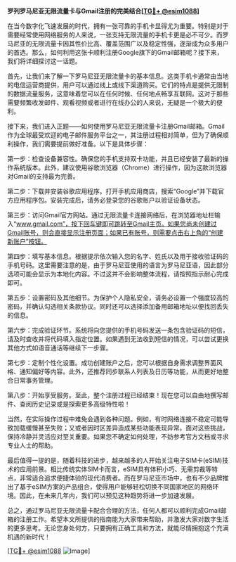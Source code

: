 **罗列罗马尼亚无限流量卡与Gmail注册的完美结合[[TG💪+ @esim1088](https://t.me/s/esim1088)]**

在当今数字化飞速发展的时代，拥有一张可靠的手机卡显得尤为重要。特别是对于需要经常使用网络服务的人来说，一张支持无限流量的手机卡更是必不可少。而罗马尼亚的无限流量卡因其性价比高、覆盖范围广以及稳定性强，逐渐成为众多用户的首选。那么，如何利用这张卡顺利注册Google旗下的Gmail邮箱呢？接下来，我们将详细探讨这一话题。

首先，让我们来了解一下罗马尼亚无限流量卡的基本信息。这类手机卡通常由当地的电信运营商提供，用户可以通过线上或线下渠道购买。它们的特点是提供无限制的数据流量服务，这意味着您可以在任何时候、任何地点畅享互联网。这对于那些需要频繁收发邮件、观看视频或者进行在线办公的人来说，无疑是一个极大的便利。

接下来，我们进入正题——如何使用罗马尼亚无限流量卡注册Gmail邮箱。Gmail作为全球最受欢迎的电子邮件服务平台之一，其注册过程相对简单，但为了确保顺利操作，我们需要提前做好准备。以下是具体步骤：

第一步：检查设备兼容性。确保您的手机支持双卡功能，并且已经安装了最新的操作系统版本。此外，建议使用谷歌浏览器（Chrome）进行操作，因为这款浏览器对Gmail的支持最为完善。

第二步：下载并安装谷歌应用程序。打开手机应用商店，搜索“Google”并下载官方应用程序包。安装完成后，请务必登录您的谷歌账户以验证设备状态。

第三步：访问Gmail官方网站。通过无限流量卡连接网络后，在浏览器地址栏输入“www.gmail.com”，按下回车键即可跳转至Gmail主页。如果您尚未创建过Gmail账号，则会直接显示注册页面；如果已有账号，则需要点击右上角的“创建新账户”按钮。

第四步：填写基本信息。根据提示依次输入您的名字、姓氏以及用于接收验证码的手机号码。这里需要注意的是，由于罗马尼亚使用的语言为罗马尼亚语，因此部分选项可能会显示为本地化内容。不过这并不会影响整体流程，请按照指示耐心完成即可。

第五步：设置密码及其他细节。为保护个人隐私安全，请务必设置一个强度较高的密码，并确认勾选相关条款协议。同时还可以选择添加备用邮箱地址以便找回丢失的信息。

第六步：完成验证环节。系统将向您提供的手机号码发送一条包含验证码的短信，请及时查收并将代码填入指定位置。如果遇到无法收到短信的情况，可以尝试更换其他方式如语音通话等继续下一步骤。

第七步：定制个性化设置。成功创建账户之后，您可以根据自身需求调整界面风格、通知偏好等内容。此外，还推荐同步联系人列表及日历等功能，从而更好地整合日常事务管理。

第八步：开始享受服务。至此，整个注册过程已经结束！现在您可以自由地撰写邮件、查阅历史记录或是探索更多高级特性啦！

当然，在实际操作过程中难免会遇到各种问题。例如，有时网络连接不稳定可能导致加载缓慢甚至失败；又或者因时区差异造成某些功能表现异常。面对这些挑战，保持冷静并灵活应对至关重要。如果您不确定如何处理，不妨参考官方文档或寻求专业人士的帮助。

最后值得一提的是，随着科技的进步，越来越多的人开始关注电子SIM卡(eSIM)技术的应用前景。相比传统实体SIM卡而言，eSIM具有体积小巧、无需剪裁等特点，非常适合追求便捷体验的现代消费者。而在罗马尼亚市场中，也有不少品牌推出了基于eSIM方案的产品组合，使得用户能够轻松切换不同国家地区的网络环境。因此，在未来几年内，我们可以预见这种趋势将进一步加速发展。

总之，通过罗马尼亚无限流量卡配合合理的方法，任何人都可以顺利完成Gmail邮箱的注册工作。希望本文所提供的指南能为大家带来帮助，并激发大家对数字生活的更多思考。无论您身处何方，只要拥有正确工具和方法，就能尽情拥抱这个充满机遇的新时代！

[[TG💪+ @esim1088](https://t.me/s/esim1088) ![Image](https://i.postimg.cc/4NQfJmqS/Snipaste-2025-05-13-00-14-12.png)]